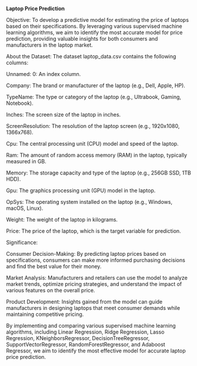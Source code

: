 **Laptop Price Prediction**

Objective: To develop a predictive model for estimating the price of laptops based on their specifications. By leveraging various supervised machine learning algorithms, we aim to identify the most accurate model for price prediction, providing valuable insights for both consumers and manufacturers in the laptop market.

About the Dataset: The dataset laptop_data.csv contains the following columns:

Unnamed: 0: An index column.

Company: The brand or manufacturer of the laptop (e.g., Dell, Apple, HP).

TypeName: The type or category of the laptop (e.g., Ultrabook, Gaming, Notebook).

Inches: The screen size of the laptop in inches.

ScreenResolution: The resolution of the laptop screen (e.g., 1920x1080, 1366x768).

Cpu: The central processing unit (CPU) model and speed of the laptop.

Ram: The amount of random access memory (RAM) in the laptop, typically measured in GB.

Memory: The storage capacity and type of the laptop (e.g., 256GB SSD, 1TB HDD).

Gpu: The graphics processing unit (GPU) model in the laptop.

OpSys: The operating system installed on the laptop (e.g., Windows, macOS, Linux).

Weight: The weight of the laptop in kilograms.

Price: The price of the laptop, which is the target variable for prediction.

Significance:

Consumer Decision-Making: By predicting laptop prices based on specifications, consumers can make more informed purchasing decisions and find the best value for their money.

Market Analysis: Manufacturers and retailers can use the model to analyze market trends, optimize pricing strategies, and understand the impact of various features on the overall price.

Product Development: Insights gained from the model can guide manufacturers in designing laptops that meet consumer demands while maintaining competitive pricing.

By implementing and comparing various supervised machine learning algorithms, including Linear Regression, Ridge Regression, Lasso Regression, KNeighborsRegressor, DecisionTreeRegressor, SupportVectorRegressor, RandomForestRegressor, and Adaboost Regressor, we aim to identify the most effective model for accurate laptop price prediction.

